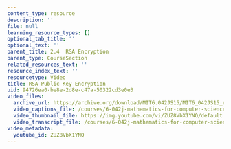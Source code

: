 ```yaml
---
content_type: resource
description: ''
file: null
learning_resource_types: []
optional_tab_title: ''
optional_text: ''
parent_title: 2.4  RSA Encryption
parent_type: CourseSection
related_resources_text: ''
resource_index_text: ''
resourcetype: Video
title: RSA Public Key Encryption
uid: 94726ea0-be8e-2d8e-c47a-50322cd3e0e3
video_files:
  archive_url: https://archive.org/download/MIT6.042JS15/MIT6_042JS15_rsa_ipod.mp4
  video_captions_file: /courses/6-042j-mathematics-for-computer-science-spring-2015/d545da4e98245305ab7e3d95b12fb4e4_ZUZ8VbX1YNQ.vtt
  video_thumbnail_file: https://img.youtube.com/vi/ZUZ8VbX1YNQ/default.jpg
  video_transcript_file: /courses/6-042j-mathematics-for-computer-science-spring-2015/cf4dea293e8b3423622a5cbfa599e891_ZUZ8VbX1YNQ.pdf
video_metadata:
  youtube_id: ZUZ8VbX1YNQ
---
```

